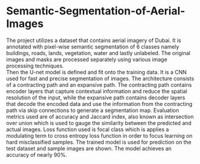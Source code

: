 # Semantic-Segmentation-of-Aerial-Images
The project utilizes a dataset that contains aerial imagery of Dubai. It is  annotated with pixel-wise semantic segmentation of 6 classes namely buildings,  roads, lands, vegetation, water and lastly unlabeled. The original images and masks are processed separately using various image processing techniques.  
Then the U-net model is defined and fit onto the training data. It is a CNN used for fast and precise segmentation of images. The architecture consists of a contracting path and an expansive path. The contracting path contains encoder layers that capture contextual information and reduce the spatial resolution of the input, while the expansive path contains decoder layers that decode the encoded data and use the information from the contracting path via skip connections to generate a segmentation map. 
Evaluation metrics used are of accuracy and Jaccard index, also known as intersection over union which is used to gauge the similarity between the predicted and actual images. 
Loss function used is focal class which is applies a modulating term to cross entropy loss function in order to focus learning on hard misclassified samples. 
The trained model is used for prediction on the test dataset and sample images are shown. The model achieves an accuracy of nearly 90%. 
 
